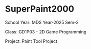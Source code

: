 # SuperPaint2000
School Year: MDS Year-2025 Sem-2

Class: GD1P03 - 2D Game Programming

Project: Paint Tool Project
